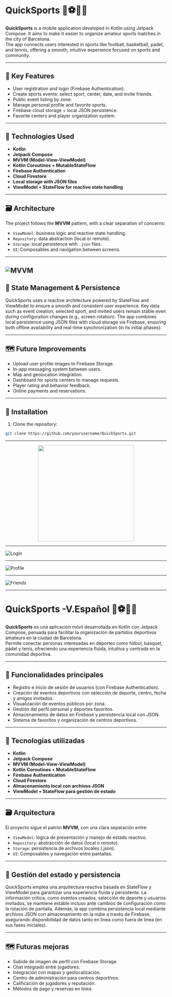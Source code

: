 
# QuickSports 🏀⚽🎾🏓

**QuickSports** is a mobile application developed in Kotlin using Jetpack Compose. It aims to make it easier to organize amateur sports matches in the city of Barcelona.  
The app connects users interested in sports like football, basketball, padel, and tennis, offering a smooth, intuitive experience focused on sports and community.

---

## 📱 Key Features

- User registration and login (Firebase Authentication).
- Create sports events: select sport, center, date, and invite friends.
- Public event listing by zone.
- Manage personal profile and favorite sports.
- Firebase cloud storage + local JSON persistence.
- Favorite centers and player organization system.

---

## 🧱 Technologies Used

- **Kotlin**
- **Jetpack Compose**
- **MVVM (Model-View-ViewModel)**
- **Kotlin Coroutines + MutableStateFlow**
- **Firebase Authentication**
- **Cloud Firestore**
- **Local storage with JSON files**
- **ViewModel + StateFlow for reactive state handling**

---

## 🗃️ Architecture

The project follows the **MVVM** pattern, with a clear separation of concerns:

- `ViewModel`: business logic and reactive state handling.
- `Repository`: data abstraction (local or remote).
- `Storage`: local persistence with `.json` files.
- `UI`: Composables and navigation between screens.

---
![MVVM](Screens/mvvm.jpg)
---

## 🧠 State Management & Persistence
QuickSports uses a reactive architecture powered by StateFlow and ViewModel to ensure a smooth and consistent user experience.
Key data such as event creation, selected sport, and invited users remain stable even during configuration changes (e.g., screen rotation).
The app combines local persistence using JSON files with cloud storage via Firebase, ensuring both offline availability and real-time synchronization (in its initial phases).

---

## 🗺️ Future Improvements

- Upload user profile images to Firebase Storage.
- In-app messaging system between users.
- Map and geolocation integration.
- Dashboard for sports centers to manage requests.
- Player rating and behavior feedback.
- Online payments and reservations.

---



## 🚀 Installation

1. Clone the repository:

```bash
git clone https://github.com/yourusername/QuickSports.git

```
---
<p align="center">
  <img src="Screens/main.png" width="300"/>
</p>


---
![Login](Screens/login.png)

---

![Profile](Screens/profile.png)

---

![Friends](Screens/friendships.png)

---


# QuickSports -V.Español 🏀⚽🎾🏓

**QuickSports** es una aplicación móvil desarrollada en Kotlin con Jetpack Compose, pensada para facilitar la organización de partidos deportivos amateurs en la ciudad de Barcelona.  
Permite conectar personas interesadas en deportes como fútbol, básquet, pádel y tenis, ofreciendo una experiencia fluida, intuitiva y centrada en la comunidad deportiva.

---

## 📱 Funcionalidades principales

- Registro e inicio de sesión de usuarios (con Firebase Authentication).
- Creación de eventos deportivos con selección de deporte, centro, fecha y amigos invitados.
- Visualización de eventos públicos por zona.
- Gestión del perfil personal y deportes favoritos.
- Almacenamiento de datos en Firebase y persistencia local con JSON.
- Sistema de favoritos y organización de centros deportivos.

---

## 🧱 Tecnologías utilizadas

- **Kotlin**
- **Jetpack Compose**
- **MVVM (Model-View-ViewModel)**
- **Kotlin Coroutines + MutableStateFlow**
- **Firebase Authentication**
- **Cloud Firestore**
- **Almacenamiento local con archivos JSON**
- **ViewModel + StateFlow para gestión de estado**

---

## 🗃️ Arquitectura

El proyecto sigue el patrón **MVVM**, con una clara separación entre:

- `ViewModel`: lógica de presentación y manejo de estado reactivo.
- `Repository`: abstracción de datos (local o remoto).
- `Storage`: persistencia de archivos locales (.json).
- `UI`: Composables y navegación entre pantallas.

---

## 🧠 Gestión del estado y persistencia

QuickSports emplea una arquitectura reactiva basada en StateFlow y ViewModel para garantizar una experiencia fluida y persistente.
La información crítica, como eventos creados, selección de deporte y usuarios invitados, se mantiene estable incluso ante cambios de configuración como la rotación de pantalla.
Además, la app combina persistencia local mediante archivos JSON con almacenamiento en la nube a través de Firebase, asegurando disponibilidad de datos tanto en línea como fuera de línea (en sus fases iniciales).

---

## 🗺️ Futuras mejoras

- Subida de imagen de perfil con Firebase Storage.
- Chat integrado entre jugadores.
- Integración con mapas y geolocalización.
- Centro de administración para centros deportivos.
- Calificación de jugadores y reputación.
- Métodos de pago y reservas en línea.

